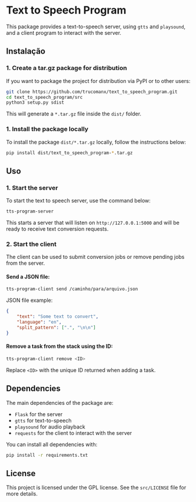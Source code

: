 # Text to Speech Program

This package provides a text-to-speech server, using `gtts` and `playsound`, and a client program to interact with the server.

## Instalação

### 1. Create a tar.gz package for distribution

If you want to package the project for distribution via PyPI or to other users:

```bash
git clone https://github.com/trucomanx/text_to_speech_program.git
cd text_to_speech_program/src
python3 setup.py sdist
```

This will generate a `*.tar.gz` file inside the `dist/` folder. 

### 1. Install the package locally

To install the package `dist/*.tar.gz` locally, follow the instructions below:


```bash
pip install dist/text_to_speech_program-*.tar.gz
```

## Uso

### 1. Start the server

To start the text to speech server, use the command below:

```bash
tts-program-server
```

This starts a server that will listen on `http://127.0.0.1:5000` and will be ready to receive text conversion requests.

### 2. Start the client

The client can be used to submit conversion jobs or remove pending jobs from the server.

#### Send a JSON file:

```bash
tts-program-client send /caminho/para/arquivo.json
```

JSON file example:

```json
{
    "text": "Some text to convert",
    "language": "en",
    "split_pattern": [".", "\n\n"]
}
```
#### Remove a task from the stack using the ID:

```bash
tts-program-client remove <ID>
```

Replace `<ID>` with the unique ID returned when adding a task.

## Dependencies

The main dependencies of the package are:

* `Flask` ​​for the server
* `gtts` for text-to-speech
* `playsound` for audio playback
* `requests` for the client to interact with the server

You can install all dependencies with:

```bash
pip install -r requirements.txt
```

## License

This project is licensed under the GPL license. See the `src/LICENSE` file for more details.
